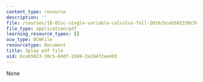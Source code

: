 ```yaml
---
content_type: resource
description: ''
file: /courses/18-01sc-single-variable-calculus-fall-2010/bceb502330c56ddf2d492a194f2ee483_BSAA0akmPEU.pdf
file_type: application/pdf
learning_resource_types: []
ocw_type: OCWFile
resourcetype: Document
title: 3play pdf file
uid: bceb5023-30c5-6ddf-2d49-2a194f2ee483
---
```

None

